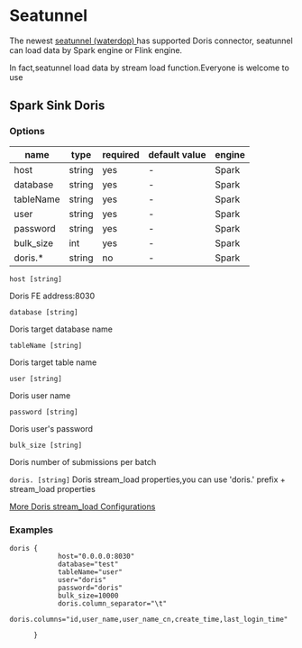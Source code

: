 <!--
Licensed to the Apache Software Foundation (ASF) under one
or more contributor license agreements.  See the NOTICE file
distributed with this work for additional information
regarding copyright ownership.  The ASF licenses this file
to you under the Apache License, Version 2.0 (the
"License"); you may not use this file except in compliance
with the License.  You may obtain a copy of the License at

  http://www.apache.org/licenses/LICENSE-2.0

Unless required by applicable law or agreed to in writing,
software distributed under the License is distributed on an
"AS IS" BASIS, WITHOUT WARRANTIES OR CONDITIONS OF ANY
KIND, either express or implied.  See the License for the
specific language governing permissions and limitations
under the License.
-->

# Seatunnel

The newest [seatunnel (waterdop) ](https://interestinglab.github.io/seatunnel-docs/#/) has supported Doris connector,
seatunnel can load data by Spark engine or Flink engine. 

In fact,seatunnel load data by stream load function.Everyone is welcome to use


## Spark Sink Doris
### Options
| name | type | required | default value | engine |
| --- | --- | --- | --- | --- |
| host | string | yes | - | Spark |
| database | string | yes | - | Spark |
| tableName	 | string | yes | - | Spark |
| user	 | string | yes | - | Spark |
| password	 | string | yes | - | Spark |
| bulk_size	 | int | yes | - | Spark |
| doris.*	 | string | no | - | Spark |

`host [string]`

Doris FE address:8030

`database [string]`

Doris target database name

`tableName [string]`

Doris target table name

`user [string]`

Doris user name

`password [string]`

Doris user's password

`bulk_size [string]`

Doris number of submissions per batch

`doris. [string]`
Doris stream_load properties,you can use 'doris.' prefix + stream_load properties

[More Doris stream_load Configurations](https://doris.apache.org/master/zh-CN/administrator-guide/load-data/stream-load-manual.html)

### Examples

```
doris {
            host="0.0.0.0:8030"
            database="test"
            tableName="user"
            user="doris"
            password="doris"
            bulk_size=10000
            doris.column_separator="\t"
            doris.columns="id,user_name,user_name_cn,create_time,last_login_time"
      
      }
```